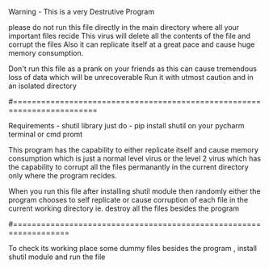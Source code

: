 
Warning - This is a very Destrutive Program 

please do not run this file directly in the main directory where all your important files recide 
This virus will delete all the contents of the file and corrupt the files 
Also it can replicate itself at a great pace and cause huge memory consumption.

Don't run this file as a prank on your friends as this can cause tremendous loss of data which will be unrecoverable
Run it with utmost caution and in an isolated directory

#========================================================================

Requirements - shutil library
just do - pip install shutil
on your pycharm terminal or cmd promt 

This program has the capability to either replicate itself and cause memory consumption which is just a normal level virus
or the level 2 virus which has the capability to corrupt all the files permanantly in the current directory only where the program recides.

When you run this file after installing shutil module then randomly either the program chooses to self replicate or cause corruption of
each file in the current working directory ie. destroy all the files besides the program 

#==================================================================

To check its working place some dummy files besides the program , install shutil module and run the file 
